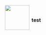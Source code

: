 <p align=center>
<h1 align="center">
<a href="https://google.com"><img src="https://cdn.discordapp.com/attachments/1075496191913099344/1075496192164773888/sakuya.gif" width="80"></a>
<font size=”1”><sup><sup><sup> <!--i have no idea what im doing lol-->

<!--start here-->test

</font></sup></sup></sup>
<br>
</p>
